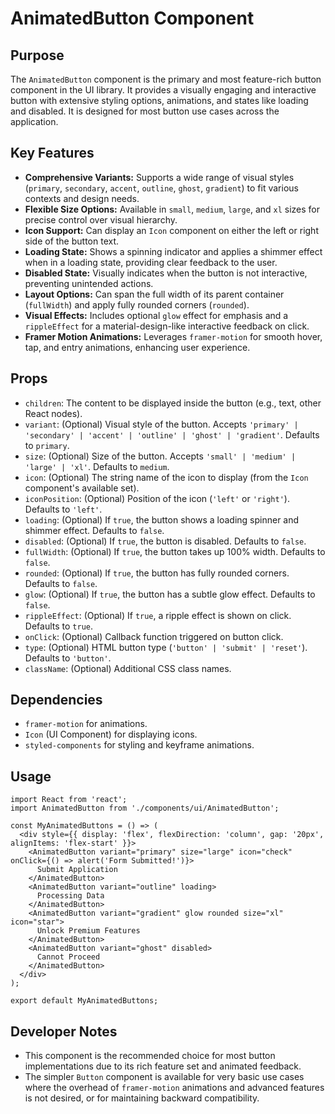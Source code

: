 # AnimatedButton Component

## Purpose
The `AnimatedButton` component is the primary and most feature-rich button component in the UI library. It provides a visually engaging and interactive button with extensive styling options, animations, and states like loading and disabled. It is designed for most button use cases across the application.

## Key Features
- **Comprehensive Variants:** Supports a wide range of visual styles (`primary`, `secondary`, `accent`, `outline`, `ghost`, `gradient`) to fit various contexts and design needs.
- **Flexible Size Options:** Available in `small`, `medium`, `large`, and `xl` sizes for precise control over visual hierarchy.
- **Icon Support:** Can display an `Icon` component on either the left or right side of the button text.
- **Loading State:** Shows a spinning indicator and applies a shimmer effect when in a loading state, providing clear feedback to the user.
- **Disabled State:** Visually indicates when the button is not interactive, preventing unintended actions.
- **Layout Options:** Can span the full width of its parent container (`fullWidth`) and apply fully rounded corners (`rounded`).
- **Visual Effects:** Includes optional `glow` effect for emphasis and a `rippleEffect` for a material-design-like interactive feedback on click.
- **Framer Motion Animations:** Leverages `framer-motion` for smooth hover, tap, and entry animations, enhancing user experience.

## Props
- `children`: The content to be displayed inside the button (e.g., text, other React nodes).
- `variant`: (Optional) Visual style of the button. Accepts `'primary' | 'secondary' | 'accent' | 'outline' | 'ghost' | 'gradient'`. Defaults to `primary`.
- `size`: (Optional) Size of the button. Accepts `'small' | 'medium' | 'large' | 'xl'`. Defaults to `medium`.
- `icon`: (Optional) The string name of the icon to display (from the `Icon` component's available set).
- `iconPosition`: (Optional) Position of the icon (`'left'` or `'right'`). Defaults to `'left'`.
- `loading`: (Optional) If `true`, the button shows a loading spinner and shimmer effect. Defaults to `false`.
- `disabled`: (Optional) If `true`, the button is disabled. Defaults to `false`.
- `fullWidth`: (Optional) If `true`, the button takes up 100% width. Defaults to `false`.
- `rounded`: (Optional) If `true`, the button has fully rounded corners. Defaults to `false`.
- `glow`: (Optional) If `true`, the button has a subtle glow effect. Defaults to `false`.
- `rippleEffect`: (Optional) If `true`, a ripple effect is shown on click. Defaults to `true`.
- `onClick`: (Optional) Callback function triggered on button click.
- `type`: (Optional) HTML button type (`'button' | 'submit' | 'reset'`). Defaults to `'button'`.
- `className`: (Optional) Additional CSS class names.

## Dependencies
- `framer-motion` for animations.
- `Icon` (UI Component) for displaying icons.
- `styled-components` for styling and keyframe animations.

## Usage
```tsx
import React from 'react';
import AnimatedButton from './components/ui/AnimatedButton';

const MyAnimatedButtons = () => (
  <div style={{ display: 'flex', flexDirection: 'column', gap: '20px', alignItems: 'flex-start' }}>
    <AnimatedButton variant="primary" size="large" icon="check" onClick={() => alert('Form Submitted!')}>
      Submit Application
    </AnimatedButton>
    <AnimatedButton variant="outline" loading>
      Processing Data
    </AnimatedButton>
    <AnimatedButton variant="gradient" glow rounded size="xl" icon="star">
      Unlock Premium Features
    </AnimatedButton>
    <AnimatedButton variant="ghost" disabled>
      Cannot Proceed
    </AnimatedButton>
  </div>
);

export default MyAnimatedButtons;
```

## Developer Notes
- This component is the recommended choice for most button implementations due to its rich feature set and animated feedback.
- The simpler `Button` component is available for very basic use cases where the overhead of `framer-motion` animations and advanced features is not desired, or for maintaining backward compatibility.
